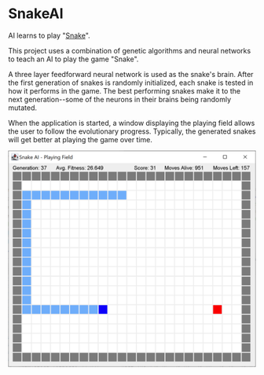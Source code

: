 # SnakeAI

AI learns to play "[Snake](https://en.wikipedia.org/wiki/Snake_(video_game_genre))".

This project uses a combination of genetic algorithms and neural networks to teach an AI to play the game "Snake".

A three layer feedforward neural network is used as the snake's brain. After the first generation of snakes is 
randomly initialized, each snake is tested in how it performs in the game. The best performing snakes make it to the
next generation--some of the neurons in their brains being randomly mutated.

When the application is started, a window displaying the playing field allows the user to follow the evolutionary 
progress. Typically, the generated snakes will get better at playing the game over time.


![screenshot](screenshot.PNG)
